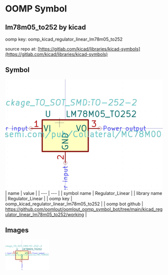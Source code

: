 # OOMP Symbol  
## lm78m05_to252  by kicad  
  
oomp key: oomp_kicad_regulator_linear_lm78m05_to252  
  
source repo at: [https://gitlab.com/kicad/libraries/kicad-symbols](https://gitlab.com/kicad/libraries/kicad-symbols)  
## Symbol  
  
[![working.png](working_600.png)](working.png)  
| name | value | 
| --- | --- | 
| symbol name | Regulator_Linear | 
| library name | Regulator_Linear | 
| oomp key | oomp_kicad_regulator_linear_lm78m05_to252 | 
| oomp bot github | https://github.com/oomlout/oomlout_oomp_symbol_bot/tree/main/kicad_regulator_linear_lm78m05_to252/working | 
## Images  
  
[![working.png](working_140.png)](working.png)  
